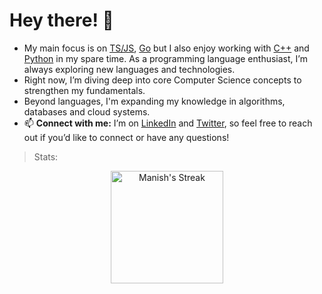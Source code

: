 # Hey there! 👋

- My main focus is on [TS/JS](https://www.typescriptlang.org/), [Go](https://go.dev/) but I also enjoy working with [C++](https://isocpp.org/) and [Python](https://www.python.org/) in my spare time. As a programming language enthusiast, I’m always exploring new languages and technologies.
- Right now, I’m diving deep into core Computer Science concepts to strengthen my fundamentals.
- Beyond languages, I'm expanding my knowledge in algorithms, databases and cloud systems.
- 📫 **Connect with me:** I’m on [LinkedIn](https://www.linkedin.com/in/manish-biswal-xd) and [Twitter](https://x.com/ManishBisw74956), so feel free to reach out if you’d like to connect or have any questions!
>  Stats:
<p align="center">
  <img src="https://streak-stats.vercel.app/?user=iamanishx&theme=graywhite&hide_border=false" alt="Manish's Streak" height="180px"/>
</p>

